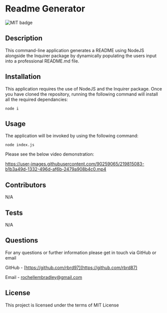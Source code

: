 # Readme Generator

![MIT badge](https://img.shields.io/static/v1?label=license&message=MIT&color=gold&style=flat)

## Description

This command-line application generates a README using NodeJS alongside the Inquirer package by dynamically populating the users input into a professional README.md file.

## Installation

This application requires the use of NodeJS and the Inquirer package. Once you have cloned the repository, running the following command will install all the required dependancies:

```
node i
```

## Usage
The application will be invoked by using the following command:
```
node index.js
```

Please see the below video demonstration:

https://user-images.githubusercontent.com/90259065/219815083-b1b3a49d-1332-496d-af6b-2479a908b4c0.mp4

## Contributors

N/A

## Tests

N/A

## Questions

For any questions or further information please get in touch via GitHub or email

GitHub - [https://github.com/rbrd97](https://github.com/rbrd87)

Email - [rochellembradley@gmail.com](mailto:rochellembradley@gmail.com?subject=readme-generator)

## License
This project is licensed under the terms of MIT License 

